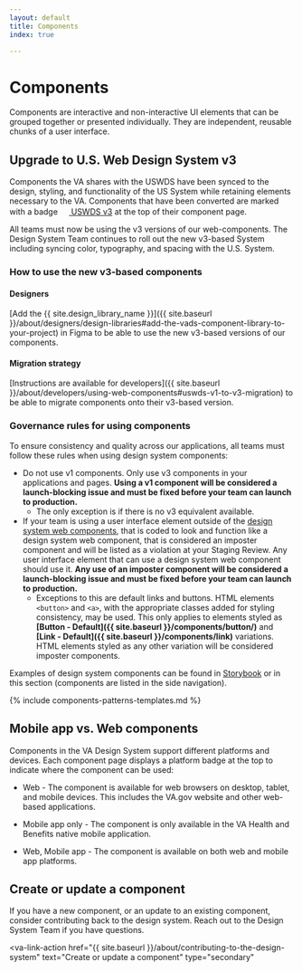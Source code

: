 ```yaml
---
layout: default
title: Components
index: true

---
```


# Components

<div class="va-introtext" markdown="1">
  Components are interactive and non-interactive UI elements that can be grouped together or presented individually. They are independent, reusable chunks of a user interface.
</div>

## Upgrade to U.S. Web Design System v3

Components the VA shares with the USWDS have been synced to the design, styling, and functionality of the US System while retaining elements necessary to the VA. Components that have been converted are marked with a badge <a class="site-component-badge-link site-component-badge-link--uswds" href="{{ site.uswds_link }}"><img src="{{ site.baseurl }}/assets/img/uswds-logo.svg" class="site-component-badge-link__img" width="16px" height="16px" /> USWDS v3</a> at the top of their component page.

All teams must now be using the v3 versions of our web-components. The Design System Team continues to roll out the new v3-based System including syncing color, typography, and spacing with the U.S. System.

### How to use the new v3-based components

#### Designers

[Add the {{ site.design_library_name }}]({{ site.baseurl }}/about/designers/design-libraries#add-the-vads-component-library-to-your-project) in Figma to be able to use the new v3-based versions of our components.

#### Migration strategy

[Instructions are available for developers]({{ site.baseurl }}/about/developers/using-web-components#uswds-v1-to-v3-migration) to be able to migrate components onto their v3-based version.

### Governance rules for using components

To ensure consistency and quality across our applications, all teams must follow these rules when using design system components:

* Do not use v1 components. Only use v3 components in your applications and pages. **Using a v1 component will be considered a launch-blocking issue and must be fixed before your team can launch to production.**
  * The only exception is if there is no v3 equivalent available.
* If your team is using a user interface element outside of the [design system web components](https://design.va.gov/storybook/), that is coded to look and function like a design system web component, that is considered an imposter component and will be listed as a violation at your Staging Review. Any user interface element that can use a design system web component should use it. **Any use of an imposter component will be considered a launch-blocking issue and must be fixed before your team can launch to production.**
  * Exceptions to this are default links and buttons. HTML elements `<button>` and `<a>`, with the appropriate classes added for styling consistency, may be used. This only applies to elements styled as **[Button - Default]({{ site.baseurl }}/components/button/)** and **[Link - Default]({{ site.baseurl }}/components/link)** variations. HTML elements styled as any other variation will be considered imposter components.

Examples of design system components can be found in [Storybook](https://design.va.gov/storybook) or in this section (components are listed in the side navigation).

{% include components-patterns-templates.md %}

## Mobile app vs. Web components

Components in the VA Design System support different platforms and devices. Each component page displays a platform badge at the top to indicate where the component can be used:

- <span class="usa-label usa-label--platform">Web</span> - The component is available for web browsers on desktop, tablet, and mobile devices. This includes the VA.gov website and other web-based applications.

- <span class="usa-label usa-label--platform">Mobile app only</span> - The component is only available in the VA Health and Benefits native mobile application.

- <span class="usa-label usa-label--platform">Web, Mobile app</span> - The component is available on both web and mobile app platforms.

## Create or update a component

If you have a new component, or an update to an existing component, consider contributing back to the design system. Reach out to the Design System Team if you have questions.

<va-link-action
  href="{{ site.baseurl }}/about/contributing-to-the-design-system"
  text="Create or update a component"
  type="secondary"
></va-link-action>
